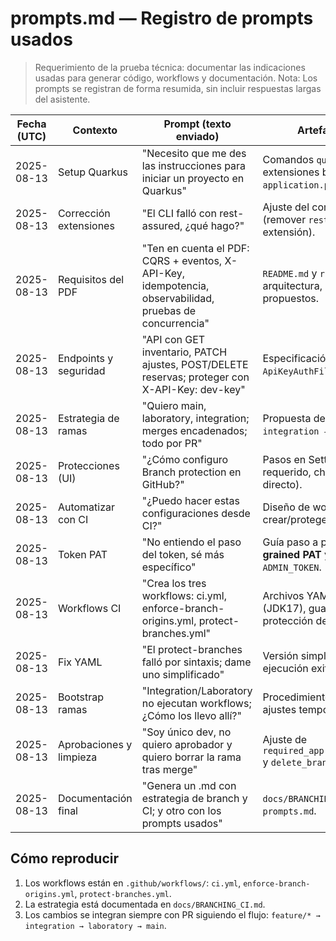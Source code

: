 # prompts.md — Registro de prompts usados

> Requerimiento de la prueba técnica: documentar las indicaciones usadas para generar código, workflows y documentación.
> Nota: Los prompts se registran de forma resumida, sin incluir respuestas largas del asistente.

| Fecha (UTC)   | Contexto | Prompt (texto enviado) | Artefacto/Resultado |
|---|---|---|---|
| 2025-08-13 | Setup Quarkus | "Necesito que me des las instrucciones para iniciar un proyecto en Quarkus" | Comandos `quarkus create` / Maven, extensiones base y `application.properties` mínimo. |
| 2025-08-13 | Corrección extensiones | "El CLI falló con rest-assured, ¿qué hago?" | Ajuste del comando de creación (remover `rest-assured` como extensión). |
| 2025-08-13 | Requisitos del PDF | "Ten en cuenta el PDF: CQRS + eventos, X-API-Key, idempotencia, observabilidad, pruebas de concurrencia" | `README.md` y `run.md` iniciales con arquitectura, endpoints y tests propuestos. |
| 2025-08-13 | Endpoints y seguridad | "API con GET inventario, PATCH ajustes, POST/DELETE reservas; proteger con X-API-Key: dev-key" | Especificación de endpoints y filtro `ApiKeyAuthFilter` (borrador). |
| 2025-08-13 | Estrategia de ramas | "Quiero main, laboratory, integration; merges encadenados; todo por PR" | Propuesta de flujo `feature/* → integration → laboratory → main`. |
| 2025-08-13 | Protecciones (UI) | "¿Cómo configuro Branch protection en GitHub?" | Pasos en Settings → Branches (PR requerido, checks, sin push directo). |
| 2025-08-13 | Automatizar con CI | "¿Puedo hacer estas configuraciones desde CI?" | Diseño de workflows para crear/proteger ramas vía API (PAT). |
| 2025-08-13 | Token PAT | "No entiendo el paso del token, sé más específico" | Guía paso a paso para crear **Fine-grained PAT** y guardarlo como `ADMIN_TOKEN`. |
| 2025-08-13 | Workflows CI | "Crea los tres workflows: ci.yml, enforce-branch-origins.yml, protect-branches.yml" | Archivos YAML con build Maven (JDK17), guardián de PR y protección de ramas. |
| 2025-08-13 | Fix YAML | "El protect-branches falló por sintaxis; dame uno simplificado" | Versión simplificada sin heredocs; ejecución exitosa. |
| 2025-08-13 | Bootstrap ramas | "Integration/Laboratory no ejecutan workflows; ¿Cómo los llevo allí?" | Procedimiento de bootstrap (PRs y ajustes temporales de checks). |
| 2025-08-13 | Aprobaciones y limpieza | "Soy único dev, no quiero aprobador y quiero borrar la rama tras merge" | Ajuste de `required_approving_review_count=0` y `delete_branch_on_merge=true`. |
| 2025-08-13 | Documentación final | "Genera un .md con estrategia de branch y CI; y otro con los prompts usados" | `docs/BRANCHING_CI.md` y este `prompts.md`. |

## Cómo reproducir
1. Los workflows están en `.github/workflows/`: `ci.yml`, `enforce-branch-origins.yml`, `protect-branches.yml`.
2. La estrategia está documentada en `docs/BRANCHING_CI.md`.
3. Los cambios se integran siempre con PR siguiendo el flujo: `feature/* → integration → laboratory → main`.
